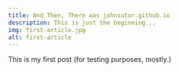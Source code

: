 ```yaml
---
title: And Then, There was johnsutor.github.io
description: This is just the beginning...
img: first-article.jpg
alt: first-article
---
```


This is my first post (for testing purposes, mostly.)